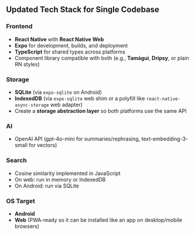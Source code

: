 ## **Updated Tech Stack for Single Codebase**

### Frontend

* **React Native** with **React Native Web**
* **Expo** for development, builds, and deployment
* **TypeScript** for shared types across platforms
* Component library compatible with both (e.g., **Tamágui**, **Dripsy**, or plain RN styles)

### Storage

* **SQLite** (via `expo-sqlite` on Android)
* **IndexedDB** (via `expo-sqlite` web shim or a polyfill like `react-native-async-storage` web adapter)
* Create a **storage abstraction layer** so both platforms use the same API

### AI

* OpenAI API (gpt-4o-mini for summaries/rephrasing, text-embedding-3-small for vectors)

### Search

* Cosine similarity implemented in JavaScript
* On web: run in memory or IndexedDB
* On Android: run via SQLite

### OS Target

* **Android**
* **Web** (PWA-ready so it can be installed like an app on desktop/mobile browsers)